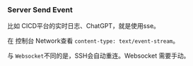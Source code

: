 ### Server Send Event

比如 CICD平台的实时日志、ChatGPT，就是使用sse。

在 控制台 Network查看 `content-type: text/event-stream`。

与 `Websocket`不同的是，SSH会自动重连。Websocket 需要手动。
